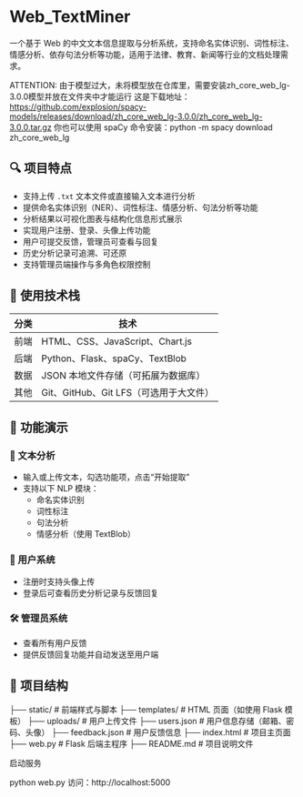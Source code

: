 # Web_TextMiner

一个基于 Web 的中文文本信息提取与分析系统，支持命名实体识别、词性标注、情感分析、依存句法分析等功能，适用于法律、教育、新闻等行业的文档处理需求。

ATTENTION: 由于模型过大，未将模型放在仓库里，需要安装zh_core_web_lg-3.0.0模型并放在文件夹中才能运行
这是下载地址：https://github.com/explosion/spacy-models/releases/download/zh_core_web_lg-3.0.0/zh_core_web_lg-3.0.0.tar.gz
你也可以使用 spaCy 命令安装：python -m spacy download zh_core_web_lg

## 🔍 项目特点

- 支持上传 `.txt` 文本文件或直接输入文本进行分析
- 提供命名实体识别（NER）、词性标注、情感分析、句法分析等功能
- 分析结果以可视化图表与结构化信息形式展示
- 实现用户注册、登录、头像上传功能
- 用户可提交反馈，管理员可查看与回复
- 历史分析记录可追溯、可还原
- 支持管理员端操作与多角色权限控制

## 🧠 使用技术栈

| 分类 | 技术 |
|------|------|
| 前端 | HTML、CSS、JavaScript、Chart.js |
| 后端 | Python、Flask、spaCy、TextBlob |
| 数据 | JSON 本地文件存储（可拓展为数据库） |
| 其他 | Git、GitHub、Git LFS（可选用于大文件） |

## 🚀 功能演示

### 📄 文本分析
- 输入或上传文本，勾选功能项，点击“开始提取”
- 支持以下 NLP 模块：
  - 命名实体识别
  - 词性标注
  - 句法分析
  - 情感分析（使用 TextBlob）

### 👤 用户系统
- 注册时支持头像上传
- 登录后可查看历史分析记录与反馈回复

### 🛠 管理员系统
- 查看所有用户反馈
- 提供反馈回复功能并自动发送至用户端

## 📂 项目结构
├── static/ # 前端样式与脚本
├── templates/ # HTML 页面（如使用 Flask 模板）
├── uploads/ # 用户上传文件
├── users.json # 用户信息存储（邮箱、密码、头像）
├── feedback.json # 用户反馈信息
├── index.html # 项目主页面
├── web.py # Flask 后端主程序
├── README.md # 项目说明文件

启动服务

python web.py
访问：http://localhost:5000
